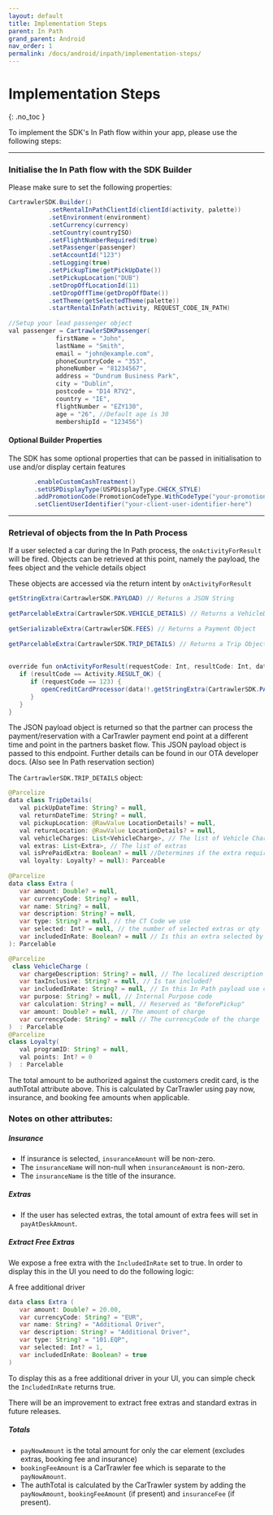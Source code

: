 ```yaml
---
layout: default
title: Implementation Steps
parent: In Path
grand_parent: Android
nav_order: 1
permalink: /docs/android/inpath/implementation-steps/
---
```


# Implementation Steps

{: .no_toc }

To implement the SDK's In Path flow within your app, please use the following steps:

---

### Initialise the In Path flow with the SDK Builder <br/>
Please make sure to set the following properties: 

```java
CartrawlerSDK.Builder()
           .setRentalInPathClientId(clientId(activity, palette))
           .setEnvironment(environment)
           .setCurrency(currency)
           .setCountry(countryISO)
           .setFlightNumberRequired(true)
           .setPassenger(passenger)
           .setAccountId("123")
           .setLogging(true)
           .setPickupTime(getPickUpDate())
           .setPickupLocation("DUB")
           .setDropOffLocationId(11)
           .setDropOffTime(getDropOffDate())
           .setTheme(getSelectedTheme(palette))
           .startRentalInPath(activity, REQUEST_CODE_IN_PATH)
           
//Setup your lead passenger object
val passenger = CartrawlerSDKPassenger(
             firstName = "John",
             lastName = "Smith",
             email = "john@example.com",
             phoneCountryCode = "353",
             phoneNumber = "81234567",
             address = "Dundrum Business Park",
             city = "Dublin",
             postcode = "D14 R7V2",
             country = "IE", 
             flightNumber = "EZY130",
             age = "26", //Default age is 30
             membershipId = "123456") 
```

#### Optional Builder Properties
The SDK has some optional properties that can be passed in initialisation to use and/or display certain features

```java
       .enableCustomCashTreatment()
       .setUSPDisplayType(USPDisplayType.CHECK_STYLE)
       .addPromotionCode(PromotionCodeType.WithCodeType("your-promotion-code-here")
       .setClientUserIdentifier("your-client-user-identifier-here")
```  

---

### Retrieval of objects from the In Path Process

If a user selected a car during the In Path process, the `onActivityForResult` will be fired. Objects can be retrieved at this point, namely the payload, the fees object and the vehicle details object

These objects are accessed via the return intent by `onActivityForResult`

```java   
getStringExtra(CartrawlerSDK.PAYLOAD) // Returns a JSON String
    
getParcelableExtra(CartrawlerSDK.VEHICLE_DETAILS) // Returns a VehicleDetails Object
    
getSerializableExtra(CartrawlerSDK.FEES) // Returns a Payment Object
    
getParcelableExtra(CartrawlerSDK.TRIP_DETAILS) // Returns a Trip Object with extras included
        
        
override fun onActivityForResult(requestCode: Int, resultCode: Int, data: Intent?) {
   if (resultCode == Activity.RESULT_OK) {
      if (requestCode == 123) {
         openCreditCardProcessor(data!!.getStringExtra(CartrawlerSDK.PAYLOAD))
      }
   }      
}
```    
    
The JSON payload object is returned so that the partner can process the payment/reservation with a CarTrawler payment end point at a different time and point in the partners basket flow. This JSON payload object is passed to this endpoint. 
Further details can be found in our OTA developer docs. (Also see In Path reservation section)
    
The ``CartrawlerSDK.TRIP_DETAILS`` object:

```java
@Parcelize
data class TripDetails(
   val pickUpDateTime: String? = null,
   val returnDateTime: String? = null,
   val pickupLocation: @RawValue LocationDetails? = null,
   val returnLocation: @RawValue LocationDetails? = null,
   val vehicleCharges: List<VehicleCharge>, // The list of Vehicle Charges
   val extras: List<Extra>, // The list of extras
   val isPrePaidExtra: Boolean? = null //Determines if the extra requires payment
   val loyalty: Loyalty? = null): Parceable 
        
@Parcelize
data class Extra (
   var amount: Double? = null,
   var currencyCode: String? = null,
   var name: String? = null,
   var description: String? = null,
   var type: String? = null, // the CT Code we use
   var selected: Int? = null, // the number of selected extras or qty
   var includedInRate: Boolean? = null // Is this an extra selected by the user or already part of rate
): Parcelable

@Parcelize
 class VehicleCharge (
   var chargeDescription: String? = null, // The localized description
   var taxInclusive: String? = null, // Is tax included?
   var includedInRate: String? = null, // In this In Path payload use case this is always 'true'
   var purpose: String? = null, // Internal Purpose code
   var calculation: String? = null, // Reserved as "BeforePickup"
   var amount: Double? = null, // The amount of charge
   var currencyCode: String? = null // The currencyCode of the charge
)  : Parcelable
@Parcelize
class Loyalty(
   val programID: String? = null,
   val points: Int? = 0
)  : Parcelable
```
          
The total amount to be authorized against the customers credit card, is the authTotal attribute above. This is calculated by CarTrawler using pay now, insurance, and booking fee amounts when applicable.
 
### Notes on other attributes:

##### Insurance
* If insurance is selected, `insuranceAmount` will be non-zero.
* The `insuranceName` will non-null when `insuranceAmount` is non-zero.
* The `insuranceName` is the title of the insurance.

##### Extras
* If the user has selected extras, the total amount of extra fees will set in `payAtDeskAmount`. <br>

##### Extract Free Extras

We expose a free extra with the `IncludedInRate` set to true. In order to display this in the UI you need to do the following logic:

A free additional driver

```java  
data class Extra (
   var amount: Double? = 20.00,
   var currencyCode: String? = "EUR",
   var name: String? = "Additional Driver",
   var description: String? = "Additional Driver",
   var type: String? = "101.EQP",
   var selected: Int? = 1, 
   var includedInRate: Boolean? = true
)
```

To display this as a free additional driver in your UI, you can simple check the `IncludedInRate` returns true. 

There will be an improvement to extract free extras and standard extras in future releases.


##### Totals
* `payNowAmount` is the total amount for only the car element (excludes extras,  booking fee and insurance)
* `bookingFeeAmount` is a CarTrawler fee which is separate to the `payNowAmount`.
* The authTotal is calculated by the CarTrawler system by adding the `payNowAmount`, `bookingFeeAmount` (if present) and `insuranceFee` (if present).